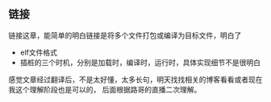## 链接
链接这章，能简单的明白链接是将多个文件打包或编译为目标文件，明白了
* elf文件格式
* 插桩的三个时机，分别是加载时，编译时，运行时，具体实现细节不是很明白

感觉文章经过翻译后，不是太好懂，太多长句，明天找找相关的博客看看或者现在我这个理解阶段也是可以的，
后面根据路哥的直播二次理解。